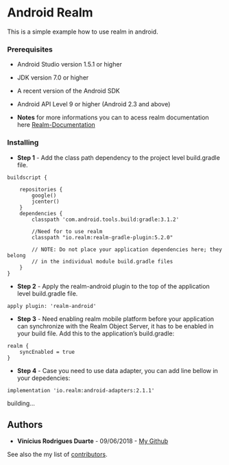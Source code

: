 # Android Realm

This is a simple example how to use realm in android.

### Prerequisites

* Android Studio version 1.5.1 or higher
* JDK version 7.0 or higher
* A recent version of the Android SDK
* Android API Level 9 or higher (Android 2.3 and above)

* **Notes** for more informations you can to acess realm documentation here [Realm-Documentation](https://realm.io/docs/java/latest)

### Installing

* **Step 1** - Add the class path dependency to the project level build.gradle file.

```
buildscript {
    
    repositories {
        google()
        jcenter()
    }
    dependencies {
        classpath 'com.android.tools.build:gradle:3.1.2'

        //Need for to use realm
        classpath "io.realm:realm-gradle-plugin:5.2.0"

        // NOTE: Do not place your application dependencies here; they belong
        // in the individual module build.gradle files
    }
}
```

* **Step 2** - Apply the realm-android plugin to the top of the application level build.gradle file.

```
apply plugin: 'realm-android'
```


* **Step 3** - Need enabling realm mobile platform before your application can synchronize with the Realm Object Server, it has to be enabled in your build file. Add this to the application’s build.gradle:

```
realm {
    syncEnabled = true
}

```

* **Step 4** - Case you need to use data adapter, you can add line bellow in your depedencies:

```
implementation 'io.realm:android-adapters:2.1.1'

```

building...

## Authors

* **Vinícius Rodrigues Duarte** - 09/06/2018 - [My Github](https://github.com/viniciusrd)

See also the my list of [contributors](https://github.com/viniciusrd?tab=repositories).

